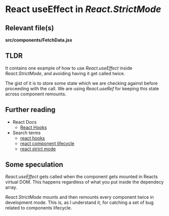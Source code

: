 # React useEffect in *React.StrictMode*
## Relevant file(s)
__src/components/FetchData.jsx__

## TLDR
It contains one example of how to use *React.useEffect* inside *React.StrictMode*, and avoiding having it get called twice.

The gist of it is to store some state which we are checking against before proceeding with the call. We are using *React.useRef* for keeping this state across component remounts.

## Further reading
- React Docs
  - [React Hooks](https://reactjs.org/docs/hooks-reference.html)
- Search terms
  - [react hooks](https://www.google.com/search?q=react+hooks)
  - [react component lifecycle](https://www.google.com/search?q=react+component+lifecycle)
  - [react strict mode](https://www.google.com/search?q=react+strict+mode)

## Some speculation
*React.useEffect* gets called when the component gets mounted in Reacts virtual DOM.
This happens regardless of what you put inside the dependecy array.

*React.StrictMode* mounts and then remounts every component twice in development mode.
This is, as I understand it, for catching a set of bug related to components lifecycle.
